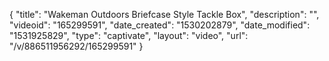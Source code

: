 {
    "title": "Wakeman Outdoors Briefcase Style Tackle Box",
    "description": "",
    "videoid": "165299591",
    "date_created": "1530202879",
    "date_modified": "1531925829",
    "type": "captivate",
    "layout": "video",
    "url": "\/v\/886511956292\/165299591"
}